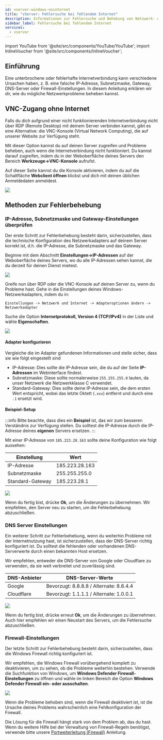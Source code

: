 ```yaml
---
id: vserver-windows-nointernet
title: "vServer: Fehlersuche bei fehlendem Internet"
description: Informationen zur Fehlersuche und Behebung von Netzwerk- und Internetproblemen auf Windows vRootserver von ZAP-Hosting - ZAP-Hosting.com Dokumentation
sidebar_label: Fehlersuche bei fehlendem Internet
services:
  - vserver
---
```


import YouTube from '@site/src/components/YouTube/YouTube';
import InlineVoucher from '@site/src/components/InlineVoucher';

## Einführung

Eine unterbrochene oder fehlerhafte Internetverbindung kann verschiedene Ursachen haben, z. B. eine falsche IP-Adresse, Subnetzmaske, Gateway, DNS-Server oder Firewall-Einstellungen. In diesem Anleitung erklären wir dir, wie du mögliche Netzwerkprobleme beheben kannst.

<YouTube videoId="VfZyNge5ikA" imageSrc="https://screensaver01.zap-hosting.com/index.php/s/GLDdSYoaE6jeW9K/preview" title="How to Fix Internet Connection Issues on Windows VPS" description="Hast du das Gefühl, dass du etwas besser verstehst, wenn du es in Aktion siehst? Wir haben etwas für dich! Tauche ab in unser Video, welches alles für dich zusammenfasst. Egal, ob du es eilig hast oder einfach nur Informationen auf möglichst verständliche Art und Weise aufnehmen möchtest!"/>

<InlineVoucher />

## VNC-Zugang ohne Internet

Falls du dich aufgrund einer nicht funktionierenden Internetverbindung nicht über RDP (Remote Desktop) mit deinem Server verbinden kannst, gibt es eine Alternative: die VNC-Konsole (Virtual Network Computing), die auf unserer Website zur Verfügung steht.

Mit dieser Option kannst du auf deinen Server zugreifen und Probleme beheben, auch wenn die Internetverbindung nicht funktioniert. Du kannst darauf zugreifen, indem du in der Weboberfläche deines Servers den Bereich **Werkzeuge->VNC-Konsole** aufrufst.

Auf dieser Seite kannst du die Konsole aktivieren, indem du auf die Schaltfläche **Webclient öffnen** klickst und dich mit deinen üblichen Anmeldedaten anmeldest.

![](https://screensaver01.zap-hosting.com/index.php/s/ZJSbjmTYtmi5Lie/preview)

## Methoden zur Fehlerbehebung

### IP-Adresse, Subnetzmaske und Gateway-Einstellungen überprüfen

Der erste Schritt zur Fehlerbehebung besteht darin, sicherzustellen, dass die technische Konfiguration des Netzwerkadapters auf deinem Server korrekt ist, d.h. die IP-Adresse, die Subnetzmaske und das Gateway.

Beginne mit dem Abschnitt **Einstellungen->IP-Adressen** auf der Weboberfläche deines Servers, wo du alle IP-Adressen sehen kannst, die du derzeit für deinen Dienst mietest.

![](https://screensaver01.zap-hosting.com/index.php/s/D8gDpL24wkqR4rF/preview)

Greife nun über RDP oder die VNC-Konsole auf deinen Server zu, wenn du Probleme hast. Gehe in die Einstellungen deines Windows-Netzwerkadapters, indem du in: 
```
Einstellungen -> Netzwerk und Internet -> Adapteroptionen ändern -> Netzwerkadapter
```

Suche die Option **Internetprotokoll, Version 4 (TCP/IPv4)** in der Liste und wähle **Eigenschaften**.

![](https://screensaver01.zap-hosting.com/index.php/s/QmcworojD6pMQby/preview)

#### Adapter konfigurieren

Vergleiche die im Adapter gefundenen Informationen und stelle sicher, dass sie wie folgt eingestellt sind
- IP-Adresse: Dies sollte die IP-Adresse sein, die du auf der Seite **IP-Adressen** im Webinterface findest.
- Subnetzmaske: Diese sollte normalerweise `255.255.255.0` lauten, da unser Netzwerk die Netzwerkklasse C verwendet.
- Standard-Gateway: Dies sollte deine IP-Adresse sein, die dem ersten Wert entspricht, wobei das letzte Oktett (`.xxx`) entfernt und durch eine `.1` ersetzt wird.

#### Beispiel-Setup

:::info
Bitte beachte, dass dies ein **Beispiel** ist, das wir zum besseren Verständnis zur Verfügung stellen. Du solltest die IP-Adresse durch die IP-Adresse deines **eigenen** Servers ersetzen.
:::

Mit einer IP-Adresse von `185.223.28.163` sollte deine Konfiguration wie folgt aussehen:

| Einstellung      | Wert           |
| ---------------- | -------------- |
| IP-Adresse       | 185.223.28.163 |
| Subnetzmaske     | 255.255.255.0  |
| Standard-Gateway | 185.223.28.1   |

![](https://screensaver01.zap-hosting.com/index.php/s/9B7ms2J8nxYzCep/preview)

Wenn du fertig bist, drücke **Ok**, um die Änderungen zu übernehmen. Wir empfehlen, den Server neu zu starten, um die Fehlerbehebung abzuschließen.

### DNS Server Einstellungen

Ein weiterer Schritt zur Fehlerbehebung, wenn du weiterhin Probleme mit der Internetnutzung hast, ist sicherzustellen, dass der DNS-Server richtig konfiguriert ist. Du solltest die fehlenden oder vorhandenen DNS-Serverwerte durch einen bekannten Host ersetzen.

Wir empfehlen, entweder die DNS-Server von Google oder Cloudflare zu verwenden, da sie weit verbreitet und zuverlässig sind.

| DNS-Anbieter | DNS-Server-Werte                        |
| ------------ | --------------------------------------- |
| Google       | Bevorzugt: 8.8.8.8 / Alternate: 8.8.4.4 |
| Cloudflare   | Bevorzugt: 1.1.1.1 / Alternate: 1.0.0.1 |

![](https://screensaver01.zap-hosting.com/index.php/s/frYTimNEFzBjANy/preview)

Wenn du fertig bist, drücke erneut **Ok**, um die Änderungen zu übernehmen. Auch hier empfehlen wir einen Neustart des Servers, um die Fehlersuche abzuschließen.

### Firewall-Einstellungen

Der letzte Schritt zur Fehlerbehebung besteht darin, sicherzustellen, dass die Windows Firewall richtig konfiguriert ist. 

Wir empfehlen, die Windows Firewall vorübergehend komplett zu deaktivieren, um zu sehen, ob die Probleme weiterhin bestehen. Verwende die Suchfunktion von Windows, um **Windows Defender Firewall-Einstellungen** zu öffnen und wähle im linken Bereich die Option **Windows Defender Firewall ein- oder ausschalten**.

![](https://screensaver01.zap-hosting.com/index.php/s/kSbpgpkNotFgiXL/preview)

Wenn die Probleme behoben sind, wenn die Firewall deaktiviert ist, ist die Ursache deines Problems wahrscheinlich eine Fehlkonfiguration der Firewall.

Die Lösung für die Firewall hängt stark von dem Problem ab, das du hast. Wenn du weitere Hilfe bei der Verwaltung von Firewall-Regeln benötigst, verwende bitte unsere [Portweiterleitung (Firewall)](vserver-windows-port.md) Anleitung.